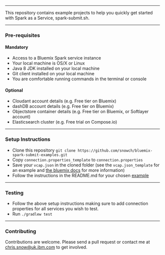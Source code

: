 *********************************************************************

This repository contains example projects to help you quickly get started with Spark as a Service, spark-submit.sh. 

*********************************************************************

### Pre-requisites

#### Mandatory

- Access to a Bluemix Spark service instance
- Your local machine is OS/X or Linux
- Java 8 JDK installed on your local machine
- Git client installed on your local machine
- You are comfortable running commands in the terminal or console

#### Optional

- Cloudant account details (e.g. Free tier on Bluemix)
- dashDB account details (e.g. Free tier on Bluemix)
- Objectstore container details (e.g. Free tier on Bluemix, or Softlayer account)
- Elasticsearch cluster (e.g. Free trial on Compose.io)

*********************************************************************

### Setup Instructions

- Clone this repository `git clone https://github.com/snowch/bluemix-spark-submit-examples.git`
- Copy `connection.properties_template` to `connection.properties`
- Save your `vcap.json` in the cloned folder (see the `vcap.json_template` for an example and [the bluemix docs](https://console.ng.bluemix.net/docs/services/AnalyticsforApacheSpark/index-gentopic3.html#genTopProcId4) for more information)
- Follow the instructions in the README.md for your chosen [example](./examples/README.md)

*********************************************************************

### Testing

 - Follow the above setup instructions making sure to add connection properties for all services you wish to test.
 - Run `./gradlew test`

*********************************************************************

### Contributing

Contributions are welcome.  Please send a pull request or contact me at chris.snow@uk.ibm.com to get involved.

